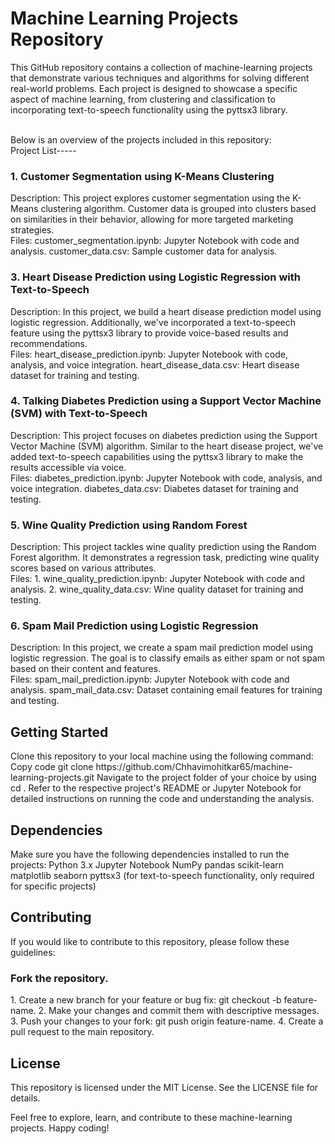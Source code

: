 <h1>Machine Learning Projects Repository </h1>
<p>This GitHub repository contains a collection of machine-learning projects that demonstrate various techniques and algorithms for solving different real-world problems. Each project is designed to showcase a specific aspect of machine learning, from clustering and classification to incorporating text-to-speech functionality using the pyttsx3 library. </p>
<br/>
Below is an overview of the projects included in this repository:
<br/>
Project List-----
<h3>1. Customer Segmentation using K-Means Clustering</h3>
Description: This project explores customer segmentation using the K-Means clustering algorithm.
Customer data is grouped into clusters based on similarities in their behavior, allowing for more targeted marketing strategies.<br/>
Files:
      customer_segmentation.ipynb: Jupyter Notebook with code and analysis.
      customer_data.csv: Sample customer data for analysis.

<h3>3. Heart Disease Prediction using Logistic Regression with Text-to-Speech</h3>
Description: In this project, we build a heart disease prediction model using logistic regression. Additionally, we've incorporated a text-to-speech feature using the pyttsx3 library to provide voice-based results and recommendations.<br/>
Files:
     heart_disease_prediction.ipynb: Jupyter Notebook with code, analysis, and voice integration.
     heart_disease_data.csv: Heart disease dataset for training and testing.


<h3>4. Talking Diabetes Prediction using a Support Vector Machine (SVM) with Text-to-Speech</h3>
Description: This project focuses on diabetes prediction using the Support Vector Machine (SVM) algorithm. Similar to the heart disease project, we've added text-to-speech capabilities using the pyttsx3 library to make the results accessible via voice.<br/>
Files:
     diabetes_prediction.ipynb: Jupyter Notebook with code, analysis, and voice integration.
     diabetes_data.csv: Diabetes dataset for training and testing.


<h3>5. Wine Quality Prediction using Random Forest</h3>
Description: This project tackles wine quality prediction using the Random Forest algorithm. It demonstrates a regression task, predicting wine quality scores based on various attributes.<br/>
Files:
    1. wine_quality_prediction.ipynb: Jupyter Notebook with code and analysis.
    2. wine_quality_data.csv: Wine quality dataset for training and testing.


<h3>6. Spam Mail Prediction using Logistic Regression</h3>
Description: In this project, we create a spam mail prediction model using logistic regression. The goal is to classify emails as either spam or not spam based on their content and features.<br>
Files:
     spam_mail_prediction.ipynb: Jupyter Notebook with code and analysis.
     spam_mail_data.csv: Dataset containing email features for training and testing.


<h2>Getting Started</h2>
Clone this repository to your local machine using the following command:
Copy code
git clone https://github.com/Chhavimohitkar65/machine-learning-projects.git
Navigate to the project folder of your choice by using  cd <project-name>.
Refer to the respective project's README or Jupyter Notebook for detailed instructions on running the code and understanding the analysis.

<h2>Dependencies</h2>
Make sure you have the following dependencies installed to run the projects:
Python 3.x
Jupyter Notebook
NumPy
pandas
scikit-learn
matplotlib
seaborn
pyttsx3 (for text-to-speech functionality, only required for specific projects)


<h2>Contributing</h2>
If you would like to contribute to this repository, please follow these guidelines:

<h3>Fork the repository.</h3>
1. Create a new branch for your feature or bug fix: git checkout -b feature-name.
2. Make your changes and commit them with descriptive messages.
3. Push your changes to your fork: git push origin feature-name.
4. Create a pull request to the main repository.

<h2>License</h2>
This repository is licensed under the MIT License. See the LICENSE file for details.

Feel free to explore, learn, and contribute to these machine-learning projects. Happy coding!






